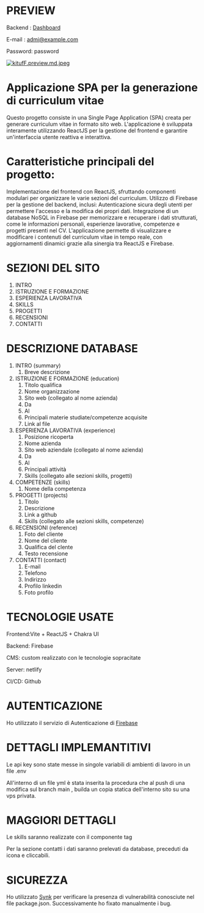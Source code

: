 # PREVIEW

Backend : [Dashboard](https://cv-gen-app-preview.netlify.app/admin)

E-mail : admi@example.com

Password: password

[![kitufF.preview.md.jpeg](https://i.im.ge/2024/10/05/kitufF.preview.md.jpeg)](https://im.ge/i/preview.kitufF)


# Applicazione SPA per la generazione di curriculum vitae

Questo progetto consiste in una Single Page Application (SPA) creata per generare curriculum vitae in formato sito web. L'applicazione è sviluppata interamente utilizzando ReactJS per la gestione del frontend e garantire un'interfaccia utente reattiva e interattiva.

# Caratteristiche principali del progetto:
Implementazione del frontend con ReactJS, sfruttando componenti modulari per organizzare le varie sezioni del curriculum.
Utilizzo di Firebase per la gestione del backend, inclusi:
Autenticazione sicura degli utenti per permettere l'accesso e la modifica dei propri dati.
Integrazione di un database NoSQL in Firebase per memorizzare e recuperare i dati strutturati, come le informazioni personali, esperienze lavorative, competenze e progetti presenti nel CV.
L'applicazione permette di visualizzare e modificare i contenuti del curriculum vitae in tempo reale, con aggiornamenti dinamici grazie alla sinergia tra ReactJS e Firebase.

# SEZIONI DEL SITO

1. INTRO
2. ISTRUZIONE E FORMAZIONE
3. ESPERIENZA LAVORATIVA
4. SKILLS
5. PROGETTI
6. RECENSIONI
7. CONTATTI

# DESCRIZIONE DATABASE

1. INTRO (summary)
   1. Breve descrizione
2. ISTRUZIONE E FORMAZIONE (education)
   1. Titolo qualifica
   2. Nome organizzazione
   3. Sito web (collegato al nome azienda)
   4. Da
   5. Al
   6. Principali materie studiate/competenze acquisite
   7. Link al file
3. ESPERIENZA LAVORATIVA (experience)
   1. Posizione ricoperta
   2. Nome azienda
   3. Sito web aziendale (collegato al nome azienda)
   4. Da
   5. Al
   6. Principali attività
   7. Skills (collegato alle sezioni skills, progetti)
4. COMPETENZE (skills)
   1. Nome della competenza
5. PROGETTI (projects)
   1. Titolo
   2. Descrizione
   3. Link a github
   4. Skills (collegato alle sezioni skills, competenze)
6. RECENSIONI (reference)
   1. Foto del cliente
   2. Nome del cliente
   3. Qualifica del clente
   4. Testo recensione
7. CONTATTI (contact)
   1. E-mail
   2. Telefono
   3. Indirizzo
   4. Profilo linkedin
   5. Foto profilo

# TECNOLOGIE USATE

Frontend:Vite + ReactJS + Chakra UI

Backend: Firebase

CMS: custom realizzato con le tecnologie sopracitate

Server: netlify

CI/CD: Github

# AUTENTICAZIONE

Ho utilizzato il servizio di Autenticazione di [Firebase](https://firebase.google.com/docs/auth?hl=it)

# DETTAGLI IMPLEMANTITIVI

Le api key sono state messe in singole variabili di ambienti di lavoro in un file .env

All'interno di un file yml è stata inserita la procedura che al push di una modifica sul branch main , builda un copia statica dell'interno sito su una vps privata.

# MAGGIORI DETTAGLI

Le skills saranno realizzate con il componente tag

Per la sezione contatti i dati saranno prelevati da database, preceduti da icona e cliccabili.

# SICUREZZA

Ho utilizzato [Synk](https://snyk.io/) per verificare la presenza di vulnerabilità conosciute nel file package.json.
Successivamente ho fixato manualmente i bug.
